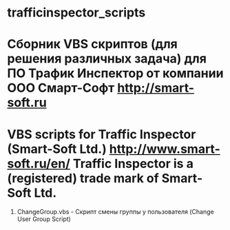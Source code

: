# trafficinspector_scripts
Сборник VBS скриптов (для решения различных задача) для ПО Трафик Инспектор от компании ООО Смарт-Софт http://smart-soft.ru
====================================================================================
VBS scripts for Traffic Inspector (Smart-Soft Ltd.) http://www.smart-soft.ru/en/
Traffic Inspector is a (registered) trade mark of Smart-Soft Ltd. 
====================================================================================
1. ChangeGroup.vbs - Скрипт смены группы у пользователя (Change User Group Script)
